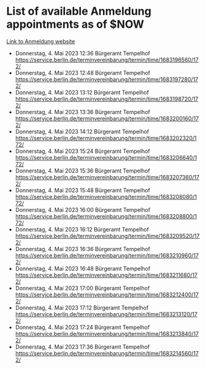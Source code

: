 # List of available Anmeldung appointments as of $NOW
[Link to Anmeldung website](https://service.berlin.de/terminvereinbarung/termin/tag.php?termin=1&anliegen[]=120686&dienstleisterlist=122210,122217,327316,122219,327312,122227,327314,122231,327346,122243,327348,122254,122252,329742,122260,329745,122262,329748,122271,327278,122273,327274,122277,327276,330436,122280,327294,122282,327290,122284,327292,122291,327270,122285,327266,122286,327264,122296,327268,150230,329760,122297,327286,122294,327284,122312,329763,122314,329775,122304,327330,122311,327334,122309,327332,317869,122281,327352,122279,329772,122283,122276,327324,122274,327326,122267,329766,122246,327318,122251,327320,122257,327322,122208,327298,122226,327300&herkunft=http%3A%2F%2Fservice.berlin.de%2Fdienstleistung%2F120686%2F)
- Donnerstag, 4. Mai 2023 12:36 Bürgeramt Tempelhof https://service.berlin.de/terminvereinbarung/termin/time/1683196560/172/
- Donnerstag, 4. Mai 2023 12:48 Bürgeramt Tempelhof https://service.berlin.de/terminvereinbarung/termin/time/1683197280/172/
- Donnerstag, 4. Mai 2023 13:12 Bürgeramt Tempelhof https://service.berlin.de/terminvereinbarung/termin/time/1683198720/172/
- Donnerstag, 4. Mai 2023 13:36 Bürgeramt Tempelhof https://service.berlin.de/terminvereinbarung/termin/time/1683200160/172/
- Donnerstag, 4. Mai 2023 14:12 Bürgeramt Tempelhof https://service.berlin.de/terminvereinbarung/termin/time/1683202320/172/
- Donnerstag, 4. Mai 2023 15:24 Bürgeramt Tempelhof https://service.berlin.de/terminvereinbarung/termin/time/1683206640/172/
- Donnerstag, 4. Mai 2023 15:36 Bürgeramt Tempelhof https://service.berlin.de/terminvereinbarung/termin/time/1683207360/172/
- Donnerstag, 4. Mai 2023 15:48 Bürgeramt Tempelhof https://service.berlin.de/terminvereinbarung/termin/time/1683208080/172/
- Donnerstag, 4. Mai 2023 16:00 Bürgeramt Tempelhof https://service.berlin.de/terminvereinbarung/termin/time/1683208800/172/
- Donnerstag, 4. Mai 2023 16:12 Bürgeramt Tempelhof https://service.berlin.de/terminvereinbarung/termin/time/1683209520/172/
- Donnerstag, 4. Mai 2023 16:36 Bürgeramt Tempelhof https://service.berlin.de/terminvereinbarung/termin/time/1683210960/172/
- Donnerstag, 4. Mai 2023 16:48 Bürgeramt Tempelhof https://service.berlin.de/terminvereinbarung/termin/time/1683211680/172/
- Donnerstag, 4. Mai 2023 17:00 Bürgeramt Tempelhof https://service.berlin.de/terminvereinbarung/termin/time/1683212400/172/
- Donnerstag, 4. Mai 2023 17:12 Bürgeramt Tempelhof https://service.berlin.de/terminvereinbarung/termin/time/1683213120/172/
- Donnerstag, 4. Mai 2023 17:24 Bürgeramt Tempelhof https://service.berlin.de/terminvereinbarung/termin/time/1683213840/172/
- Donnerstag, 4. Mai 2023 17:36 Bürgeramt Tempelhof https://service.berlin.de/terminvereinbarung/termin/time/1683214560/172/
